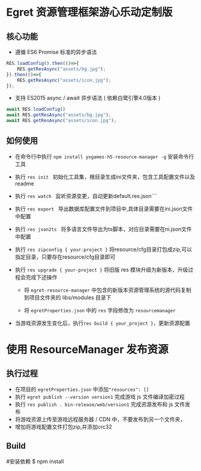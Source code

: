 # Egret 资源管理框架游心乐动定制版

## 核心功能

* 遵循 ES6 Promise 标准的异步语法
``` javascript
RES.loadConfig().then(()=>{
    RES.getResAsync("assets/bg.jpg");
}).then(()=>{
    RES.getResAsync("assets/icon.jpg");
});
```
* 支持 ES2015 async / await 异步语法 ( 依赖白鹭引擎4.0版本 )
``` javascript
await RES.loadConfig()
await RES.getResAsync("assets/bg.jpg");
await RES.getResAsync("assets/icon.jpg");
```
## 如何使用
* 在命令行中执行 ``` npm install yxgames-h5-resource-manager -g ``` 安装命令行工具

* 执行 ```res init ``` 初始化工具集，根目录生成ini文件夹，包含工具配置文件以及readme

* 执行 ```res watch ``` 监听资源变更，自动更新default.res.json```

* 执行 ```res export ``` 导出数据库配置文件到项目中,具体目录需要在ini.json文件中配置

* 执行 ```res json2ts ``` 将多语言文件导出为ts脚本，对应目录需要在ni.json文件中配置

* 执行 ```res zipconfig { your-project }``` 将resource/cfg目录打包成zip,可以指定目录，只要存在resource/cfg目录即可

* 执行 ```res upgrade { your-project }``` 将旧版 res 模块升级为新版本，升级过程会完成下述操作
    
    * 将 ```egret-resource-manager``` 中包含的新版本资源管理系统的源代码复制到项目文件夹的 libs/modules 目录下
    
    * 将 ```egretProperties.json``` 中的 ```res``` 字段修改为 ```resourcemanager```

* 当游戏资源发生变化后，执行```res build { your_project }```，更新资源配置


# 使用 ResourceManager 发布资源
## 执行过程

* 在项目的 ```egretProperties.json``` 中添加```"resources": []```
* 执行 ``` egret publish --version version1 ``` 完成游戏 js 文件编译加密过程
* 执行 ``` res publish . bin-release/web/version1 ``` 完成资源发布和 js 文件发布
* 将游戏资源上传至游戏远程服务器 / CDN 中，不要发布到另一个文件夹，
* 增加将游戏配置文件打包zip,并添加crc32
## Build
#安装依赖
$ npm install